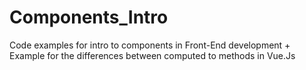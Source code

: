 # Components_Intro
Code examples for intro to components in Front-End development + Example for the differences between computed to methods in Vue.Js

